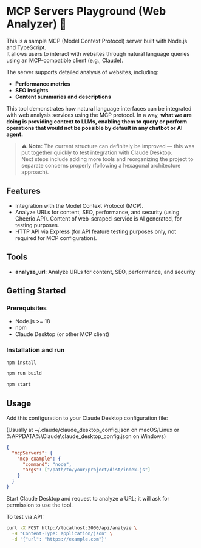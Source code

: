 # MCP Servers Playground (Web Analyzer) 🛝

This is a sample MCP (Model Context Protocol) server built with Node.js and TypeScript.  
It allows users to interact with websites through natural language queries using an MCP-compatible client (e.g., Claude).

The server supports detailed analysis of websites, including:

- **Performance metrics**
- **SEO insights**
- **Content summaries and descriptions**

This tool demonstrates how natural language interfaces can be integrated with web analysis services using the MCP protocol. In a way, **what we are doing is providing context to LLMs, enabling them to query or perform operations that would not be possible by default in any chatbot or AI agent.**

> ⚠️ **Note:** The current structure can definitely be improved — this was put together quickly to test integration with Claude Desktop.  
> Next steps include adding more tools and reorganizing the project to separate concerns properly (following a hexagonal architecture approach).

## Features

- Integration with the Model Context Protocol (MCP).
- Analyze URLs for content, SEO, performance, and security (using Cheerio API). Content of web-scraped-service is AI generated, for testing purposes. 
- HTTP API via Express (for API feature testing purposes only, not required for MCP configuration).

## Tools

- **analyze_url**: Analyze URLs for content, SEO, performance, and security

## Getting Started

### Prerequisites

- Node.js >= 18
- npm
- Claude Desktop (or other MCP client)

### Installation and run

```bash
npm install
```

```bash
npm run build
```

```bash
npm start
```

## Usage

Add this configuration to your Claude Desktop configuration file:

(Usually at ~/.claude/claude_desktop_config.json on macOS/Linux or %APPDATA%\Claude\claude_desktop_config.json on Windows)

```json
{
  "mcpServers": {
    "mcp-example": {
      "command": "node",
      "args": ["/path/to/your/project/dist/index.js"]
    }
  }
}
```
Start Claude Desktop and request to analyze a URL; it will ask for permission to use the tool.

To test via API:

```bash
curl -X POST http://localhost:3000/api/analyze \
  -H "Content-Type: application/json" \
  -d '{"url": "https://example.com"}'
```
